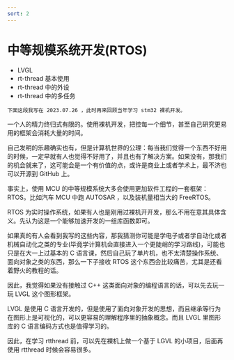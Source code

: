 ```yaml
---
sort: 2
---
```

# 中等规模系统开发(RTOS)



- LVGL 
- rt-thread 基本使用
- rt-thread 中的外设
- rt-thread 中的多任务



```note
下面这段我写在 2023.07.26 ，此时再来回顾当年学习 stm32 裸机开发。
```

一个人的精力终归式有限的。使用裸机开发，把控每一个细节，甚至自己研究更易用的框架会消耗大量的时间。

自己发明的乐趣确实也有，但是计算机世界的公理：每当我们觉得一个东西不好用的时候，一定早就有人也觉得不好用了，并且也有了解决方案。如果没有，那我们的机会就来了，这可能会是一个有价值的点，或许是商业上或者学术上，最不济也可以开源到 GitHub 上。

事实上，使用 MCU 的中等规模系统大多会使用更加软件工程的一套框架：RTOS。比如汽车 MCU 中跑 AUTOSAR ，以及装机量相当大的 FreeRTOS。

RTOS 为实时操作系统，如果有人也是刚用过裸机开开发，那么不用在意其具体含义。先认为这是一个能够加速开发的一组库函数即可。

如果真的有人会看到我写的这些内容，那我猜测你可能是学电子或者学自动化或者机械自动化之类的专业(毕竟学计算机会直接进入一个更陡峭的学习路线)，可能也只是在大一上过基本的 C 语言课，然后自己玩了单片机，也不太清楚操作系统、面向对象之类的东西，那么一下子接收 RTOS 这个东西会比较痛苦，尤其是还看着野火的教程的话。

因此，我觉得如果没有接触过 C++ 这类面向对象的编程语言的话，可以先去玩一玩 LVGL 这个图形框架。

LVGL 是使用 C 语言开发的，但是使用了面向对象开发的思想，而且继承等行为在图形上是可视化的，可以更容易的理解程序里的抽象概念。而且 LVGL 里图形库的 C 语言编码方式也是值得学习的。

因此，在学习 rtthread 前，可以先在裸机上做一个基于 LGVL 的小项目，后面再使用 rtthread 时候会容易很多。

